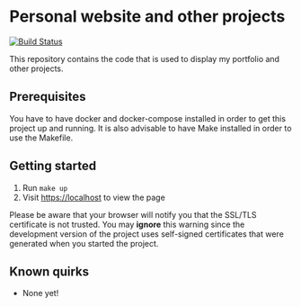 # Personal website and other projects

[![Build Status](https://travis-ci.com/survivorbat/portfolio.svg?branch=master)](https://travis-ci.com/survivorbat/portfolio) 

This repository contains the code that is used to display my portfolio and other projects.

## Prerequisites

You have to have docker and docker-compose installed in order to get this project
up and running. It is also advisable to have Make installed in order to use the Makefile.

## Getting started

1. Run `make up`
1. Visit [https://localhost](https://localhost) to view the page

Please be aware that your browser will notify you that the SSL/TLS certificate is not trusted.
You may **ignore** this warning since the development version of the project uses
self-signed certificates that were generated when you started the project.

## Known quirks

* None yet!

